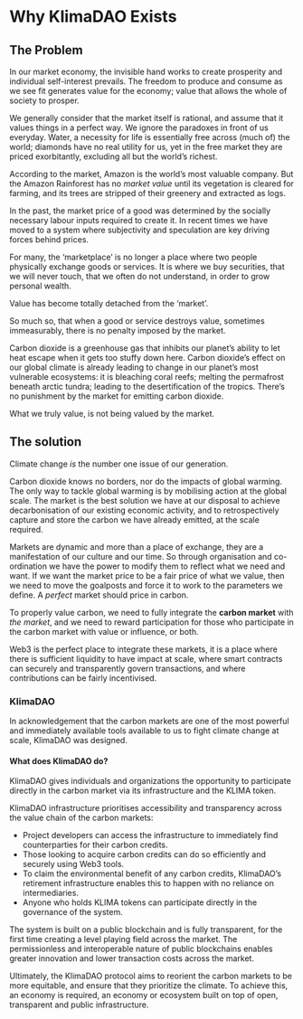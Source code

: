 # Why KlimaDAO Exists

## The Problem <a href="#id-744d" id="id-744d"></a>

In our market economy, the invisible hand works to create prosperity and individual self-interest prevails. The freedom to produce and consume as we see fit generates value for the economy; value that allows the whole of society to prosper.

We generally consider that the market itself is rational, and assume that it values things in a perfect way. We ignore the paradoxes in front of us everyday. Water, a necessity for life is essentially free across (much of) the world; diamonds have no real utility for us, yet in the free market they are priced exorbitantly, excluding all but the world’s richest.

According to the market, Amazon is the world’s most valuable company. But the Amazon Rainforest has no _market value_ until its vegetation is cleared for farming, and its trees are stripped of their greenery and extracted as logs.

In the past, the market price of a good was determined by the socially necessary labour inputs required to create it. In recent times we have moved to a system where subjectivity and speculation are key driving forces behind prices.

For many, the ‘marketplace’ is no longer a place where two people physically exchange goods or services. It is where we buy securities, that we will never touch, that we often do not understand, in order to grow personal wealth.

Value has become totally detached from the ‘market’.

So much so, that when a good or service destroys value, sometimes immeasurably, there is no penalty imposed by the market.

Carbon dioxide is a greenhouse gas that inhibits our planet’s ability to let heat escape when it gets too stuffy down here. Carbon dioxide’s effect on our global climate is already leading to change in our planet’s most vulnerable ecosystems: it is bleaching coral reefs; melting the permafrost beneath arctic tundra; leading to the desertification of the tropics. There’s no punishment by the market for emitting carbon dioxide.

What we truly value, is not being valued by the market.

## **The solution** <a href="#id-10f8" id="id-10f8"></a>

Climate change _is_ the number one issue of our generation.

Carbon dioxide knows no borders, nor do the impacts of global warming. The only way to tackle global warming is by mobilising action at the global scale. The market is the best solution we have at our disposal to achieve decarbonisation of our existing economic activity, and to retrospectively capture and store the carbon we have already emitted, at the scale required.

Markets are dynamic and more than a place of exchange, they are a manifestation of our culture and our time. So through organisation and co-ordination we have the power to modify them to reflect what we need and want. If we want the market price to be a fair price of what we value, then we need to move the goalposts and force it to work to the parameters we define. A _perfect_ market should price in carbon.

To properly value carbon, we need to fully integrate the **carbon market** with _the_ _market_, and we need to reward participation for those who participate in the carbon market with value or influence, or both.

Web3 is the perfect place to integrate these markets, it is a place where there is sufficient liquidity to have impact at scale, where smart contracts can securely and transparently govern transactions, and where contributions can be fairly incentivised.

### KlimaDAO

In acknowledgement that the carbon markets are one of the most powerful and immediately available tools available to us to fight climate change at scale, KlimaDAO was designed.&#x20;

#### What does KlimaDAO do?

KlimaDAO gives individuals and organizations the opportunity to participate directly in the carbon market via its infrastructure and the KLIMA token.&#x20;

KlimaDAO infrastructure prioritises accessibility and transparency across the value chain of the carbon markets:&#x20;

* Project developers can access the infrastructure to immediately find counterparties for their carbon credits.
* Those looking to acquire carbon credits can do so efficiently and securely using Web3 tools.
* To claim the environmental benefit of any carbon credits, KlimaDAO’s retirement infrastructure enables this to happen with no reliance on intermediaries.
* Anyone who holds KLIMA tokens can participate directly in the governance of the system.&#x20;

The system is built on a public blockchain and is fully transparent, for the first time creating a level playing field across the market. The permissionless and interoperable nature of public blockchains enables greater innovation and lower transaction costs across the market.

Ultimately, the KlimaDAO protocol aims to reorient the carbon markets to be more equitable, and ensure that they prioritize the climate. To achieve this, an economy is required, an economy or ecosystem built on top of open, transparent and public infrastructure.
